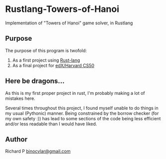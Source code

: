 # Rustlang-Towers-of-Hanoi
Implementation of "Towers of Hanoi" game solver, in Rustlang

## Purpose
The purpose of this program is twofold:

1. As a first project using [Rust-lang](https://www.rust-lang.org/en-US/)
2. As a final project for [edX/Harvard CS50](https://www.edx.org/course/cs50s-introduction-computer-science-harvardx-cs50x)

## Here be dragons...
As this is my first proper project in rust, I'm probably making a lot of mistakes here.

Several times throughout this project, I found myself unable to do things in my usual (Pythonic) manner. Being constrained by the borrow checker (for my own safety :)) has lead to some sections of the code being less efficient and/or less readable than I would have liked.

## Author
Richard P <binocvlar@gmail.com>
